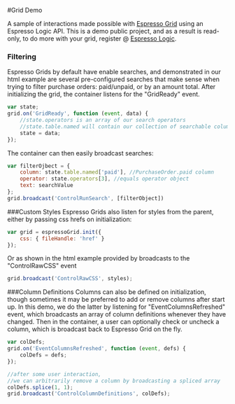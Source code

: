 #Grid Demo

A sample of interactions made possible with [Espresso Grid](http://github.com/EspressoLogicCafe/espresso-grid) using an Espresso Logic API. This is a demo public project, and as a result is read-only, to do more with your grid, register @ [Espresso Logic](http://espressologic.com).

### Filtering
Espresso Grids by default have enable searches, and demonstrated in our html example are several pre-configured searches that make sense when trying to filter purchase orders: paid/unpaid, or by an amount total. After initializing the grid, the container listens for the "GridReady" event.
```javascript
var state;
grid.on('GridReady', function (event, data) {
	//state.operators is an array of our search operators
	//state.table.named will contain our collection of searchable columns
	state = data;
});
```

The container can then easily broadcast searches:
```javascript
var filterOjbect = {
	column: state.table.named['paid'], //PurchaseOrder.paid column
	operator: state.operators[3], //equals operator object
	text: searchValue
};
grid.broadcast('ControlRunSearch', [filterObject])
```

###Custom Styles
Espresso Grids also listen for styles from the parent, either by passing css hrefs on initialization:
```javascript
var grid = espressoGrid.init({
	css: { fileHandle: 'href' }	
});
```
Or as shown in the html example provided by broadcasts to the "ControlRawCSS" event
```javascript
grid.broadcast('ControlRawCSS', styles);
```

###Column Definitions
Columns can also be defined on initialization, though sometimes it may be preferred to add or remove columns after start up. In this demo, we do the latter by listening for "EventColumnsRefreshed" event, which broadcasts an array of column definitions whenever they have changed. Then in the container, a user can optionally check or uncheck a column, which is broadcast back to Espresso Grid on the fly.
```javascript
var colDefs;
grid.on('EventColumnsRefreshed', function (event, defs) {
	colDefs = defs;
});

//after some user interaction,
//we can arbitrarily remove a column by broadcasting a spliced array
colDefs.splice(1, 1);
grid.broadcast('ControlColumnDefinitions', colDefs);
```